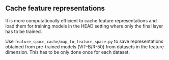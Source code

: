 ## Cache feature representations

It is more computationally efficient to cache feature representations and load them for training models in the HEAD setting where only the final layer has to be trained.

Use `feature_space_cache/map_to_feature_space.py` to save representations obtained from pre-trained models (ViT-B/R-50) from datasets in the feature dimension. This has to be only done once for each dataset.
